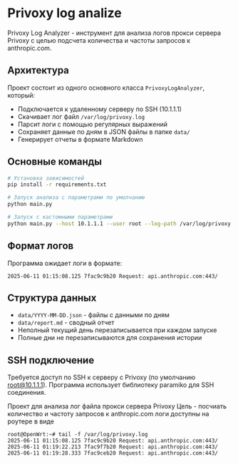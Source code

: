 # Privoxy log analize

Privoxy Log Analyzer - инструмент для анализа логов прокси сервера Privoxy с целью подсчета количества и частоты запросов к anthropic.com.

## Архитектура

Проект состоит из одного основного класса `PrivoxyLogAnalyzer`, который:
- Подключается к удаленному серверу по SSH (10.1.1.1)
- Скачивает лог файл `/var/log/privoxy.log`
- Парсит логи с помощью регулярных выражений
- Сохраняет данные по дням в JSON файлы в папке `data/`
- Генерирует отчеты в формате Markdown

## Основные команды

```bash
# Установка зависимостей
pip install -r requirements.txt

# Запуск анализа с параметрами по умолчанию
python main.py

# Запуск с кастомными параметрами
python main.py --host 10.1.1.1 --user root --log-path /var/log/privoxy.log --data-dir data
```

## Формат логов

Программа ожидает логи в формате:
```
2025-06-11 01:15:08.125 7fac9c9b20 Request: api.anthropic.com:443/
```

## Структура данных

- `data/YYYY-MM-DD.json` - файлы с данными по дням
- `data/report.md` - сводный отчет
- Неполный текущий день перезаписывается при каждом запуске
- Полные дни не перезаписываются для сохранения истории

## SSH подключение

Требуется доступ по SSH к серверу с Privoxy (по умолчанию root@10.1.1.1).
Программа использует библиотеку paramiko для SSH соединения.

Проект для анализа лог файла прокси сервера Privoxy
Цель - посчиать количество и частоту запросов к anthropic.com
логи доступны на роутере в виде
```
root@OpenWrt:~# tail -f /var/log/privoxy.log 
2025-06-11 01:15:08.125 7fac9c9b20 Request: api.anthropic.com:443/
2025-06-11 01:19:22.213 7fac9f7b20 Request: api.anthropic.com:443/
2025-06-11 01:19:28.333 7fac9ceb20 Request: api.anthropic.com:443/
```
